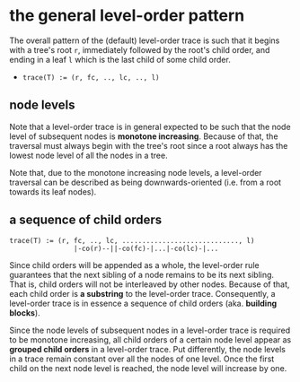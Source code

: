 
<!-- ======================================================================= -->
# the general level-order pattern

The overall pattern of the (default) level-order trace is such that it begins
with a tree's root `r`, immediately followed by the root's child order, and
ending in a leaf `l` which is the last child of some child order.

* `trace(T) := (r, fc, .., lc, .., l)`

<!-- ======================================================================= -->
## node levels

Note that a level-order trace is in general expected to be such that the node
level of subsequent nodes is **monotone increasing**. Because of that, the
traversal must always begin with the tree's root since a root always has
the lowest node level of all the nodes in a tree.

Note that, due to the monotone increasing node levels, a level-order traversal
can be described as being downwards-oriented (i.e. from a root towards its
leaf nodes).

<!-- ======================================================================= -->
## a sequence of child orders

```
trace(T) := (r, fc, .., lc, ............................., l)
                |-co(r)--||-co(fc)-|...|-co(lc)-|...
```

Since child orders will be appended as a whole, the level-order rule guarantees
that the next sibling of a node remains to be its next sibling. That is, child
orders will not be interleaved by other nodes. Because of that, each child order
is **a substring** to the level-order trace. Consequently, a level-order trace
is in essence a sequence of child orders (aka. **building blocks**).

Since the node levels of subsequent nodes in a level-order trace is required
to be monotone increasing, all child orders of a certain node level appear as
**grouped child orders** in a level-order trace. Put differently, the node
levels in a trace remain constant over all the nodes of one level. Once the
first child on the next node level is reached, the node level will increase
by one.

